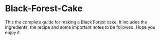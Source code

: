 # Black-Forest-Cake
This the complete guide for making a Black Forest cake.
It includes the ingredients, the recipe and some important notes to be followed.
Hope you enjoy it